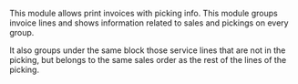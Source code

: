 This module allows print invoices with picking info. This module groups
invoice lines and shows information related to sales and pickings on
every group.

It also groups under the same block those service lines that are not in
the picking, but belongs to the same sales order as the rest of the
lines of the picking.
